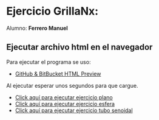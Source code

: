 # Ejercicio GrillaNx:

Alumno: **Ferrero Manuel**

## Ejecutar archivo html en el navegador

Para ejecutar el programa se uso:

* [GitHub & BitBucket HTML Preview](https://htmlpreview.github.io/)

Al ejecutar esperar unos segundos para que cargue.

* [Click aquí para ejecutar ejercicio plano](https://htmlpreview.github.io/?https://github.com/ferrero-manuel/sistemas-graficos/blob/main/Entregas/04_demoGrillaNxM/index_plano.html) 
* [Click aquí para ejecutar ejercicio esfera](https://htmlpreview.github.io/?https://github.com/ferrero-manuel/sistemas-graficos/blob/main/Entregas/04_demoGrillaNxM/index_esfera.html)
* [Click aquí para ejecutar ejercicio tubo senoidal](https://htmlpreview.github.io/?https://github.com/ferrero-manuel/sistemas-graficos/blob/main/Entregas/04_demoGrillaNxM/index_tubo.html)

